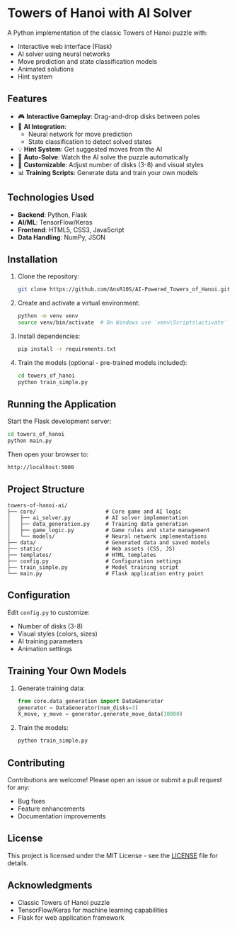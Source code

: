 # Towers of Hanoi with AI Solver

A Python implementation of the classic Towers of Hanoi puzzle with:
- Interactive web interface (Flask)
- AI solver using neural networks
- Move prediction and state classification models
- Animated solutions
- Hint system

## Features

- 🎮 **Interactive Gameplay**: Drag-and-drop disks between poles
- 🤖 **AI Integration**: 
  - Neural network for move prediction
  - State classification to detect solved states
- 💡 **Hint System**: Get suggested moves from the AI
- 🚀 **Auto-Solve**: Watch the AI solve the puzzle automatically
- 🎨 **Customizable**: Adjust number of disks (3-8) and visual styles
- 📊 **Training Scripts**: Generate data and train your own models

## Technologies Used

- **Backend**: Python, Flask
- **AI/ML**: TensorFlow/Keras
- **Frontend**: HTML5, CSS3, JavaScript
- **Data Handling**: NumPy, JSON

## Installation

1. Clone the repository:
   ```bash
   git clone https://github.com/AnsR10S/AI-Powered_Towers_of_Hanoi.git
   ```

2. Create and activate a virtual environment:
   ```bash
   python -m venv venv
   source venv/bin/activate  # On Windows use `venv\Scripts\activate`
   ```

3. Install dependencies:
   ```bash
   pip install -r requirements.txt
   ```
   
4. Train the models (optional - pre-trained models included):
   ```bash
   cd towers_of_hanoi
   python train_simple.py
   ```

## Running the Application

Start the Flask development server:
```bash
cd towers_of_hanoi
python main.py
```

Then open your browser to:
```
http://localhost:5000
```

## Project Structure

```
towers-of-hanoi-ai/
├── core/                      # Core game and AI logic
│   ├── ai_solver.py           # AI solver implementation
│   ├── data_generation.py     # Training data generation
│   ├── game_logic.py          # Game rules and state management
│   └── models/                # Neural network implementations
├── data/                      # Generated data and saved models
├── static/                    # Web assets (CSS, JS)
├── templates/                 # HTML templates
├── config.py                  # Configuration settings
├── train_simple.py            # Model training script
└── main.py                    # Flask application entry point
```

## Configuration

Edit `config.py` to customize:
- Number of disks (3-8)
- Visual styles (colors, sizes)
- AI training parameters
- Animation settings

## Training Your Own Models

1. Generate training data:
   ```python
   from core.data_generation import DataGenerator
   generator = DataGenerator(num_disks=3)
   X_move, y_move = generator.generate_move_data(10000)
   ```

2. Train the models:
   ```bash
   python train_simple.py
   ```

## Contributing

Contributions are welcome! Please open an issue or submit a pull request for any:
- Bug fixes
- Feature enhancements
- Documentation improvements

## License

This project is licensed under the MIT License - see the [LICENSE](LICENSE) file for details.

## Acknowledgments

- Classic Towers of Hanoi puzzle
- TensorFlow/Keras for machine learning capabilities
- Flask for web application framework
```
